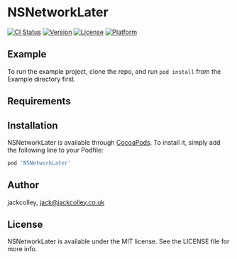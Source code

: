 # NSNetworkLater

[![CI Status](https://img.shields.io/travis/jackcolley/NSNetworkLater.svg?style=flat)](https://travis-ci.org/jackcolley/NSNetworkLater)
[![Version](https://img.shields.io/cocoapods/v/NSNetworkLater.svg?style=flat)](https://cocoapods.org/pods/NSNetworkLater)
[![License](https://img.shields.io/cocoapods/l/NSNetworkLater.svg?style=flat)](https://cocoapods.org/pods/NSNetworkLater)
[![Platform](https://img.shields.io/cocoapods/p/NSNetworkLater.svg?style=flat)](https://cocoapods.org/pods/NSNetworkLater)

## Example

To run the example project, clone the repo, and run `pod install` from the Example directory first.

## Requirements

## Installation

NSNetworkLater is available through [CocoaPods](https://cocoapods.org). To install
it, simply add the following line to your Podfile:

```ruby
pod 'NSNetworkLater'
```

## Author

jackcolley, jack@jackcolley.co.uk

## License

NSNetworkLater is available under the MIT license. See the LICENSE file for more info.
